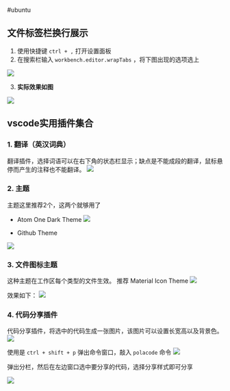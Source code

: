 #ubuntu 
## 文件标签栏换行展示
1. 使用快捷键 `ctrl + ,` 打开设置面板
2. 在搜索栏输入 `workbench.editor.wrapTabs` ，将下图出现的选项选上

![](https://cdn.jsdelivr.net/gh/chenjianhao66/Myblog_picture-server/2021-08-05_14-42-文件标签栏换行.png)

3. **实际效果如图**

![](https://cdn.jsdelivr.net/gh/chenjianhao66/Myblog_picture-server/2021-08-05_14-43-文件栏换行效果.png)


## vscode实用插件集合
### 1. 翻译（英汉词典）
翻译插件，选择词语可以在右下角的状态栏显示；缺点是不能成段的翻译，鼠标悬停而产生的注释也不能翻译。
![](https://cdn.jsdelivr.net/gh/chenjianhao66/Myblog_picture-server/2021-08-05_18-00实用插件-翻译.png)


### 2. 主题
主题这里推荐2个，这两个就够用了

- Atom One Dark Theme
![](https://cdn.jsdelivr.net/gh/chenjianhao66/Myblog_picture-server/2021-08-05_18-25-主题.png)



- Github Theme

![](https://cdn.jsdelivr.net/gh/chenjianhao66/Myblog_picture-server/2021-08-05_18-26-github.png)


### 3. 文件图标主题
这种主题在工作区每个类型的文件生效。
推荐 Material Icon Theme
![](https://cdn.jsdelivr.net/gh/chenjianhao66/Myblog_picture-server/2021-08-05_18-27.png)

效果如下：
![](https://cdn.jsdelivr.net/gh/chenjianhao66/Myblog_picture-server/2021-08-05_18-29.png)

### 4. 代码分享插件
代码分享插件，将选中的代码生成一张图片，该图片可以设置长宽高以及背景色。
![](https://cdn.jsdelivr.net/gh/chenjianhao66/Myblog_picture-server/2021-08-05_18-29_1.png)

使用是 `ctrl + shift + p` 弹出命令窗口，敲入 `polacode` 命令
![](https://cdn.jsdelivr.net/gh/chenjianhao66/Myblog_picture-server/2021-08-05_18-34.png)

弹出分栏，然后在左边窗口选中要分享的代码，选择分享样式即可分享

![](https://cdn.jsdelivr.net/gh/chenjianhao66/Myblog_picture-server/2021-08-05_18-36.png)

